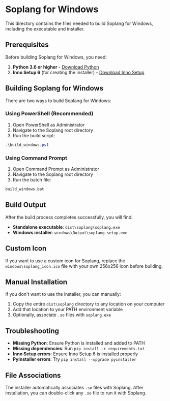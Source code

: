 # Soplang for Windows

This directory contains the files needed to build Soplang for Windows, including the executable and installer.

## Prerequisites

Before building Soplang for Windows, you need:

1. **Python 3.6 or higher** - [Download Python](https://www.python.org/downloads/windows/)
2. **Inno Setup 6** (for creating the installer) - [Download Inno Setup](https://jrsoftware.org/isdl.php)

## Building Soplang for Windows

There are two ways to build Soplang for Windows:

### Using PowerShell (Recommended)

1. Open PowerShell as Administrator
2. Navigate to the Soplang root directory
3. Run the build script:

```powershell
.\build_windows.ps1
```

### Using Command Prompt

1. Open Command Prompt as Administrator
2. Navigate to the Soplang root directory
3. Run the batch file:

```cmd
build_windows.bat
```

## Build Output

After the build process completes successfully, you will find:

- **Standalone executable**: `dist\soplang\soplang.exe`
- **Windows installer**: `windows\Output\soplang-setup.exe`

## Custom Icon

If you want to use a custom icon for Soplang, replace the `windows\soplang_icon.ico` file with your own 256x256 icon before building.

## Manual Installation

If you don't want to use the installer, you can manually:

1. Copy the entire `dist\soplang` directory to any location on your computer
2. Add that location to your PATH environment variable
3. Optionally, associate `.so` files with `soplang.exe`

## Troubleshooting

- **Missing Python**: Ensure Python is installed and added to PATH
- **Missing dependencies**: Run `pip install -r requirements.txt`
- **Inno Setup errors**: Ensure Inno Setup 6 is installed properly
- **PyInstaller errors**: Try `pip install --upgrade pyinstaller`

## File Associations

The installer automatically associates `.so` files with Soplang. After installation, you can double-click any `.so` file to run it with Soplang.
